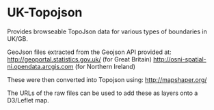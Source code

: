 # UK-Topojson

Provides browseable TopoJson data for various types of boundaries in UK/GB.

GeoJson files extracted from the Geojson API provided at: <br>
http://geoportal.statistics.gov.uk/ (for Great Britain)
http://osni-spatial-ni.opendata.arcgis.com (for Northern Ireland)

These were then converted into Topojson using:
http://mapshaper.org/

The URLs of the raw files can be used to add these as layers onto a D3/Leflet map.
